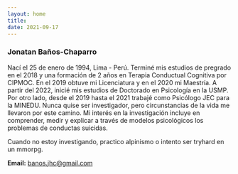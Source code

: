 ```yaml
---
layout: home
title: 
date: 2021-09-17 
---
```

### Jonatan Baños-Chaparro
Nací el 25 de enero de 1994, Lima - Perú. Terminé mis estudios de pregrado en el 2018 y una formación de 2 años en Terapia Conductual Cognitiva por CIPMOC. En el 2019 obtuve mi Licenciatura y en el 2020 mi Maestría. A partir del 2022, inicié mis estudios de Doctorado en Psicología en la USMP. Por otro lado, desde el 2019 hasta el 2021 trabajé como Psicólogo JEC para la MINEDU. Nunca quise ser investigador, pero circunstancias de la vida me llevaron por este camino. Mi interés en la investigación incluye en comprender, medir y explicar a través de modelos psicológicos los problemas de conductas suicidas.

Cuando no estoy investigando, practico alpinismo o intento ser tryhard en un mmorpg.

**Email:** banos.jhc@gmail.com 